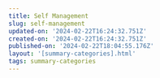 ```yaml
---
title: Self Management
slug: self-management
updated-on: '2024-02-22T16:24:32.751Z'
created-on: '2024-02-22T16:24:32.751Z'
published-on: '2024-02-22T18:04:55.176Z'
layout: '[summary-categories].html'
tags: summary-categories
---
```



